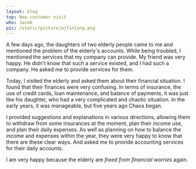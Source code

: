 ```yaml
---
layout: blog
top: New customer visit
who: Jacob
pic: /static/picture/ajfinlong.png
---
```

A few days ago, the daughters of two elderly people came to me and mentioned the problem of the elderly's accounts. While being troubled, I mentioned the services that my company can provide. My friend was very happy. He didn't know that such a service existed, and I had such a company. He asked me to provide services for them.

Today, I visited the elderly and asked them about their financial situation. I found that their finances were very confusing. In terms of insurance, the use of credit cards, loan maintenance, and balance of payments, it was just like his daughter, who had a very complicated and chaotic situation. In the early years, it was manageable, but five years ago Chaos began.

I provided suggestions and explanations in various directions, allowing them to withdraw from some insurances at the moment, plan their income use, and plan their daily expenses. As well as planning on how to balance the income and expenses within the year, they were very happy to know that there are these clear ways. And asked me to provide accounting services for their daily accounts.

I am very happy because the elderly are *freed from financial worries* again.
